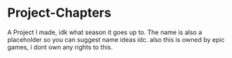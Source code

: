 # Project-Chapters
A Project I made, idk what season it goes up to. The name is also a placeholder so you can suggest name ideas idc.
also this is owned by epic games, i dont own any rights to this.
